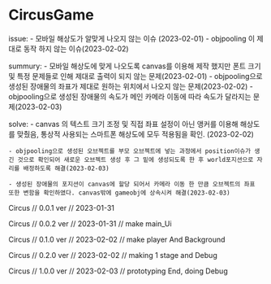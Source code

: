 # CircusGame

issue: 
    - 모바일 해상도가 알맞게 나오지 않는 이슈 (2023-02-01)
    - objpooling 이 제대로 동작 하지 않는 이슈(2023-02-02)

summury: 
    - 모바일 해상도에 맞게 나오도록 canvas를 이용해 제작 했지만 폰트 크기 
    및 특정 문제들로 인해 제대로 출력이 되지 않는 문제(2023-02-01)
    - objpooling으로 생성된 장애물의 좌표가 제대로 원하는 위치에서 나오지 않는 문제(2023-02-02)
    - objpooling으로 생성된 장애물의 속도가 메인 카메라 이동에 따라 속도가 달라지는 문제(2023-02-03)

solve: 
    - canvas 의 텍스트 크기 조정 및 직접 좌표 설정이 아닌 앵커를 이용해 해상도를 맞췄음, 통상적 사용되는 스마트폰 해상도에 모두 적용됨을 확인. (2023-02-02)
    
    - objpooling으로 생성된 오브젝트를 부모 오브젝트에 넣는 과정에서 position이슈가 생긴 것으로 확인되어 새로운 오브젝트 생성 후 그 밑에 생성되도록 한 후 world포지션으로 자리를 배정하도록 해결(2023-02-03)

    - 생성된 장애물의 포지션이 canvas에 할당 되어서 카메라 이동 한 만큼 오브젝트의 좌표 또한 변함을 확인하였다. canvas밖에 gameobj에 상속시켜 해결(2023-02-03)

Circus // 0.0.1 ver // 2023-01-31

Circus // 0.0.2 ver // 2023-01-31 // make main_Ui

Circus // 0.1.0 ver // 2023-02-02 // make player And Background

Circus // 0.2.0 ver // 2023-02-02 // making 1 stage and Debug

Circus // 1.0.0 ver // 2023-02-03 // prototyping End, doing Debug 
